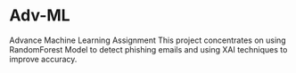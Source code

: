 # Adv-ML
Advance Machine Learning Assignment
This project concentrates on using RandomForest Model to detect phishing emails and using XAI techniques to improve accuracy.
